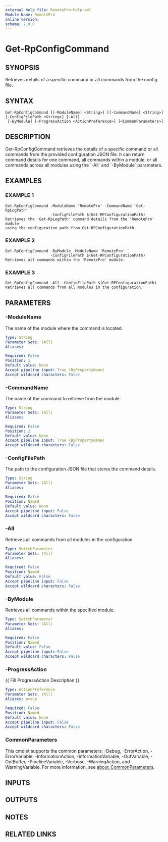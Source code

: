 ```yaml
---
external help file: RemotePro-help.xml
Module Name: RemotePro
online version:
schema: 2.0.0
---
```


# Get-RpConfigCommand

## SYNOPSIS
Retrieves details of a specific command or all commands from the config file.

## SYNTAX

```
Get-RpConfigCommand [[-ModuleName] <String>] [[-CommandName] <String>] [-ConfigFilePath <String>] [-All]
 [-ByModule] [-ProgressAction <ActionPreference>] [<CommonParameters>]
```

## DESCRIPTION
Get-RpConfigCommand retrieves the details of a specific command or all
commands from the provided configuration JSON file.
It can return command
details for one command, all commands within a module, or all commands
across all modules using the \`-All\` and \`-ByModule\` parameters.

## EXAMPLES

### EXAMPLE 1
```
Get-RpConfigCommand -ModuleName 'RemotePro' -CommandName 'Get-RpLogPath' `
                    -ConfigFilePath $(Get-RPConfigurationPath)
Retrieves the 'Get-RpLogPath' command details from the 'RemotePro' module
using the configuration path from Get-RPConfigurationPath.
```

### EXAMPLE 2
```
Get-RpConfigCommand -ByModule -ModuleName 'RemotePro' `
                    -ConfigFilePath $(Get-RPConfigurationPath)
Retrieves all commands within the 'RemotePro' module.
```

### EXAMPLE 3
```
Get-RpConfigCommand -All -ConfigFilePath $(Get-RPConfigurationPath)
Retrieves all commands from all modules in the configuration.
```

## PARAMETERS

### -ModuleName
The name of the module where the command is located.

```yaml
Type: String
Parameter Sets: (All)
Aliases:

Required: False
Position: 1
Default value: None
Accept pipeline input: True (ByPropertyName)
Accept wildcard characters: False
```

### -CommandName
The name of the command to retrieve from the module.

```yaml
Type: String
Parameter Sets: (All)
Aliases:

Required: False
Position: 2
Default value: None
Accept pipeline input: True (ByPropertyName)
Accept wildcard characters: False
```

### -ConfigFilePath
The path to the configuration JSON file that stores the command details.

```yaml
Type: String
Parameter Sets: (All)
Aliases:

Required: False
Position: Named
Default value: None
Accept pipeline input: False
Accept wildcard characters: False
```

### -All
Retrieves all commands from all modules in the configuration.

```yaml
Type: SwitchParameter
Parameter Sets: (All)
Aliases:

Required: False
Position: Named
Default value: False
Accept pipeline input: False
Accept wildcard characters: False
```

### -ByModule
Retrieves all commands within the specified module.

```yaml
Type: SwitchParameter
Parameter Sets: (All)
Aliases:

Required: False
Position: Named
Default value: False
Accept pipeline input: False
Accept wildcard characters: False
```

### -ProgressAction
{{ Fill ProgressAction Description }}

```yaml
Type: ActionPreference
Parameter Sets: (All)
Aliases: proga

Required: False
Position: Named
Default value: None
Accept pipeline input: False
Accept wildcard characters: False
```

### CommonParameters
This cmdlet supports the common parameters: -Debug, -ErrorAction, -ErrorVariable, -InformationAction, -InformationVariable, -OutVariable, -OutBuffer, -PipelineVariable, -Verbose, -WarningAction, and -WarningVariable. For more information, see [about_CommonParameters](http://go.microsoft.com/fwlink/?LinkID=113216).

## INPUTS

## OUTPUTS

## NOTES

## RELATED LINKS

